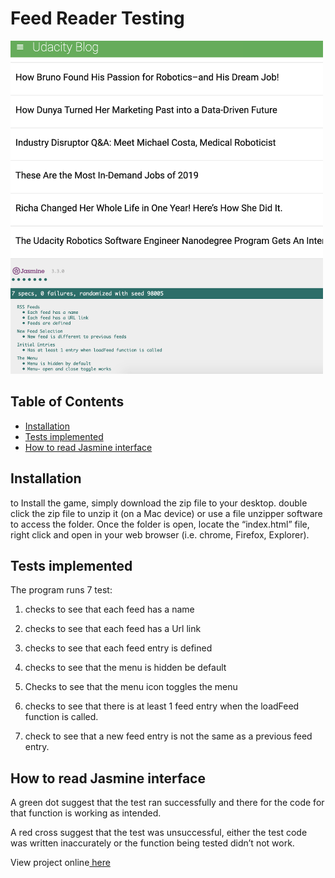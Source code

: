 # Feed Reader Testing
<img src="https://github.com/H-R-Design/Udacity-FEND-Feed-Reader-Testing/blob/master/img/Feed%20Reader%20Test.png" width="500" height= "533"/>

## Table of Contents
- [Installation](#Installation)
- [Tests implemented](#Tests-implemented)
- [How to read Jasmine interface](#How-to-read-Jasmine-interface)

## Installation
to Install the game, simply download the zip file to your desktop. double click the zip file to unzip it (on a Mac device) or use a file unzipper software to access the folder. 
Once the folder is open, locate the “index.html” file, right click and open in your web browser (i.e. chrome, Firefox, Explorer). 

## Tests implemented
The program runs 7 test:

1. checks to see that each feed has a name
2. checks to see that each feed has a Url link 
3. checks to see that each feed entry is defined 

4. checks to see that the menu is hidden be default 
5. Checks to see that the menu icon toggles the menu

6. checks to see that there is at least 1 feed entry when the loadFeed function is called. 
7. check to see that a new feed entry is not the same as a previous feed entry.

## How to read Jasmine interface

A green dot suggest that the test ran successfully and there for the code for that function is working as intended. 

A red cross suggest that the test was unsuccessful, either the test code was written inaccurately or the function being tested didn’t not work.  

View project online<a href="https://h-r-design.github.io/Udacity-FEND-Feed-Reader-Testing/#"> here</a> 

